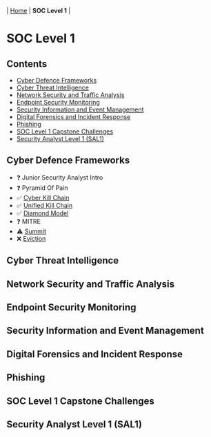 | [Home](README.md) | **SOC Level 1** |

# SOC Level 1


## Contents

- [Cyber Defence Frameworks](#cyber-defence-frameworks)
- [Cyber Threat Intelligence](#cyber-threat-intelligence)
- [Network Security and Traffic Analysis](#network-security-and-traffic-analysis)
- [Endpoint Security Monitoring](#endpoint-security-monitoring)
- [Security Information and Event Management](#security-information-and-event-management)
- [Digital Forensics and Incident Response](#digital-forensics-and-incident-response)
- [Phishing](#phishing)
- [SOC Level 1 Capstone Challenges](#soc-level-1-capstone-challenges)
- [Security Analyst Level 1 (SAL1)](#security-analyst-level-1-sal1)


## Cyber Defence Frameworks

- ❓ Junior Security Analyst Intro
- ❓ Pyramid Of Pain
- ✅ [Cyber Kill Chain](Rooms/CyberKillChain.md)
- ✅ [Unified Kill Chain](Rooms/UnifiedKillChain.md)
- ✅ [Diamond Model](Rooms/DiamondModel.md)
- ❓ MITRE
- ⚠️ [Summit](Rooms/Summit.md)
- ❌ [Eviction](Rooms/Eviction.md)


## Cyber Threat Intelligence


## Network Security and Traffic Analysis


## Endpoint Security Monitoring


## Security Information and Event Management


## Digital Forensics and Incident Response


## Phishing


## SOC Level 1 Capstone Challenges


## Security Analyst Level 1 (SAL1)
